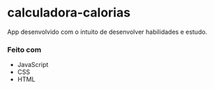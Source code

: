# calculadora-calorias
App desenvolvido com o intuito de desenvolver habilidades e estudo.

### Feito com

* JavaScript
* CSS
* HTML
